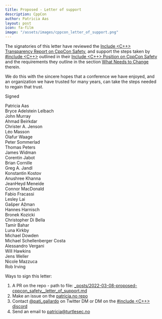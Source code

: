 ```yaml
---
title: Proposed - Letter of support
description: CppCon
author: Patricia Aas
layout: post
icon: fa-film
image: "/assets/images/cppcon_letter_of_support.png"
---
```


The signatories of this letter have reviewed the [Include <C++> Transparency Report on CppCon Safety][1], and support the
steps taken by [#include <C++>][8] outlined in their [Include <C++> Position on CppCon Safety][2] and the requirements they
outline in the section [What Needs to Change][3] therein.

We do this with the sincere hopes that a conference we have enjoyed, and an organization we have trusted for many years,
can take the steps needed to regain that trust.

Signed

Patricia Aas <br>
Bryce Adelstein Lelbach <br>
John Murray <br>
Ahmad Beirkdar <br>
Christer A. Jenson <br>
Léo Masson <br>
Ólafur Waage <br>
Peter Sommerlad <br>
Thomas Peters <br>
James Widman <br>
Corentin Jabot <br>
Brian Cornille <br>
Greg A. Jandl <br>
Konstantin Kostov <br>
Anushree Khanna <br>
JeanHeyd Meneide <br>
Connor MacDonald <br>
Fabio Fracassi <br>
Lesley Lai <br>
Gašper Ažman <br>
Hannes Harnisch <br>
Bronek Kozicki <br>
Christopher Di Bella <br>
Tamir Bahar <br>
Luna Kirkby <br>
Michael Dowden <br>
Michael Schellenberger Costa <br>
Alessandro Vergani <br>
Will Hawkins <br>
Jens Weller <br>
Nicole Mazzuca <br>
Rob Irving <br>

Ways to sign this letter:
1. A PR on the repo - path to file: [_posts/2022-03-08-proposed-cppcon_safety__letter_of_support.md][4]
2. Make an issue on the [patricia.no repo][5]
3. Contact [@pati_gallardo][7] on Twitter DM or DM on the [#include <C++> discord][6]
4. Send an email to patricia@turtlesec.no

[1]: https://patricia.no/2022/03/08/proposed-cppcon_safety__transparency_report.html
[2]: https://patricia.no/2022/03/08/proposed-cppcon_safety__include_cpp_position.html
[3]: https://patricia.no/2022/03/08/proposed-cppcon_safety__include_cpp_position.html#what-needs-to-change
[4]: https://github.com/patricia-gallardo/patricia-gallardo.github.io/tree/master/_posts/2022-03-08-proposed-cppcon_safety__letter_of_support.md
[5]: https://github.com/patricia-gallardo/patricia-gallardo.github.io
[6]: https://www.includecpp.org/discord/
[7]: https://twitter.com/pati_gallardo
[8]: https://www.includecpp.org/
